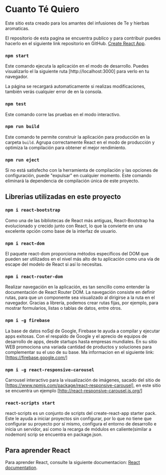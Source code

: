# Cuanto Té Quiero

Este sitio esta creado para los amantes del infusiones de Te y hierbas aromaticas.

El repositorio de esta pagina se encuentra publico y para contribuir puedes hacerlo en el siguiente link repositorio en GitHub. [Create React App](https://github.com/rugercl/palacios-react).

### `npm start`

Este comando ejecuta la aplicación en el modo de desarrollo.
Puedes visualizarlo el la siguiente ruta [http://localhost:3000] para verlo en tu navegador.

La página se recargará automaticamente si realizas modificaciones,
también verás cualquier error de en la consola.

### `npm test`

Este comando corre las pruebas en el modo interactivo.

### `npm run build`

Este comando te permite construir la aplicación para producción en la carpeta `build`.
Agrupa correctamente React en el modo de producción y optimiza la compilación para obtener el mejor rendimiento.

### `npm run eject`

Si no está satisfecho con la herramienta de compilación y las opciones de configuración, puede "expulsar" en cualquier momento. Este comando eliminará la dependencia de compilación única de este proyecto.

## Librerias utilizadas en este proyecto

### `npm i react-bootstrap`

Como una de las bibliotecas de React más antiguas, React-Bootstrap ha evolucionado y crecido junto con React, lo que la convierte en una excelente opción como base de la interfaz de usuario.

### `npm i react-dom`

El paquete react-dom proporciona métodos específicos del DOM que pueden ser utilizados en el nivel más alto de tu aplicación como una vía de escape del modelo de React si así lo necesitas.

### `npm i react-router-dom`

Realizar navegación en la aplicación, es tan sencillo como entender la documentación de React Router DOM. La navegación consiste en definir rutas, para que un componente sea visualizado al dirigirse a la ruta en el navegador.
Gracias a librería, podemos crear rutas fijas, por ejemplo, para mostrar formularios, listas o tablas de datos, entre otros.

### `npm i -g firebase`

La base de datos noSql de Google, Firebase te ayuda a compilar y ejecutar apps exitosas. Con el respaldo de Google y el aprecio de equipos de desarrollo de apps, desde startups hasta empresas mundiales.
En su sitio WEB promociona una variada cantidad de productos y soluciones para
complementar su el uso de su base.
Ma informacion en el siguiente link: [https://firebase.google.com/]

### `npm i -g react-responsive-carousel`

Carrousel interactivo para la visualización de imágenes, sacado del sitio de [https://www.npmjs.com/package/react-responsive-carousel], en este sitio se encuentra un ejemplo [http://react-responsive-carousel.js.org/]

### `react-scripts start`

react-scripts es un conjunto de scripts del create-react-app starter pack. Este le ayuda a iniciar proyectos sin configurar, por lo que no tiene que configurar su proyecto por sí mismo, configura el entorno de desarrollo e inicia un servidor, así como la recarga de módulos en caliente(similar a nodemon)
scrip se encuentra en package.json.

## Para aprender React

Para aprender React, consulte la siguiente documentacion: [React documentation](https://reactjs.org/).
